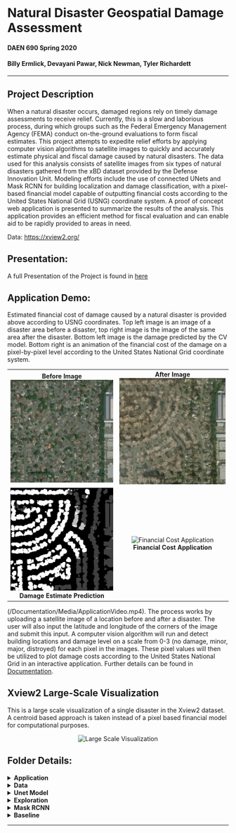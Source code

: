 # Natural Disaster Geospatial Damage Assessment
#### DAEN 690 Spring 2020 
#### Billy Ermlick, Devayani Pawar, Nick Newman, Tyler Richardett 

-----

## Project Description
When a natural disaster occurs, damaged regions rely on timely damage assessments to receive relief. Currently, this is a slow and laborious process, during which groups such as the Federal Emergency Management Agency (FEMA) conduct on-the-ground evaluations to form fiscal estimates. This project attempts to expedite relief efforts by applying computer vision algorithms to satellite images to quickly and accurately estimate physical and fiscal damage caused by natural disasters. The data used for this analysis consists of satellite images from six types of natural disasters gathered from the xBD dataset provided by the Defense Innovation Unit. Modeling efforts include the use of connected UNets and Mask RCNN for building localization and damage classification, with a pixel-based financial model capable of outputting financial costs according to the United States National Grid (USNG) coordinate system. A proof of concept web application is presented to summarize the results of the analysis. This application provides an efficient method for fiscal evaluation and can enable aid to be rapidly provided to areas in need.

Data: https://xview2.org/

## Presentation:
A full Presentation of the Project is found in [here](https://github.com/devayanipowar/DAEN690-Capstone/blob/2088d719cfb15ba024284b71ddfd51c680dde68e/Documentation/DAEN%20%20690%20PowerPoint/DAEN690.pdf)

## Application Demo:
Estimated financial cost of damage caused by a natural disaster is provided above according to USNG coordinates. Top left image is an image of a disaster area before a disaster, top right image is the image of the same area after the disaster. Bottom left image is the damage predicted by the CV model. Bottom right is an animation of the financial cost of the damage on a pixel-by-pixel level according to the United States National Grid coordinate system.
<table >
  <tr>
    <td align="center" valign="center">
    <b>Before Image</b> 
    <br/>
    <img alt="Before" src="Application/santa/santa-rosa-wildfire_00000161_pre_disaster.png"/>
    </td>
    <td align="center" valign="center">
    <b>After Image</b> 
    <br/>
    <img alt="After" src="Application/santa/santa-rosa-wildfire_00000161_post_disaster.png"/>
    </td>
  </tr>
  <tr>
    <td align="center" valign="center">
    <img alt="Damage Estimate" src="Application/santa/vizdamage.png"/>
    <br/>
    <b>Damage Estimate Prediction</b> 
    </td>
    <td align="center" valign="center">
    <img alt="Financial Cost Application" src="Documentation/Media/Appfinallarge.gif"/>
    <br/>
    <b>Financial Cost Application</b> 
    </td>
  </tr>
</table>

(/Documentation/Media/ApplicationVideo.mp4). The process works by uploading a satellite image of a location before and after a disaster. The user will also input the latitude and longitude of the corners of the image and submit this input. A computer vision algorithm will run and detect building locations and damage level on a scale from 0-3 (no damage, minor, major, distroyed) for each pixel in the images. These pixel values will then be utilized to plot damage costs according to the United States National Grid in an interactive application. Further details can be found in [Documentation](/Documentation/). 


## Xview2 Large-Scale Visualization

This is a large scale visualization of a single disaster in the Xview2 dataset. A centroid based approach is taken instead of a pixel based financial model for computational purposes.


<div style="text-align:center">
<img alt="Large Scale Visualization" src="Documentation/Media/BokehPlot.gif" width="500" height="500"/>
</div>

## Folder Details: 
<details>
    <summary> <b>Application</b> </summary>

### Setup Instructions:
A docker-compose file is provided to run the application. 
Simply install [Docker](https://www.docker.com/), cd into ./Application and run: 

```docker-compose build``` <br/>
```docker-compose up```

Open http://127.0.0.1:5000/ to view application.

### **Description of contents:** 
* santa -> demo images
- server-conf -> nginx and supervisor configurations
- src -> source files
    - dmgmodel -> files needed from MVP model (xview2unet) to run damage inference
    - static -> static files for website and user uploads
    - templates -> jinja style template for website
    - server.py -> runs the application on local host
    - wsgi.py -> runs the application through nginx/supervisor when deploying to AWS Beanstalk
    - mgrsplotter.py -> our USNG plotting function
    - damageassessment.py -> performs damage assessment on images using MVP model
    - polygonhelper.py -> helper functions for financial analysis
    - costplotting.py -> financial analysis main function
- requirements.txt -> libraries required
- Dockerfile
- docker-compose.yml 


### AWS Beanstalk deployment instructions:
- cd into ./Application
- zip all files in this directory into a single file (do not include parent /Application directory in this zip file)
- create Beanstalk environment 
    - Works for sure on t3a.small instance and add 15gig SSD memory
    - turn off their nginx default proxy server under "Software" category
- deploy -> may take up to 15min or so for deployment

### Other notes:
- line 38 of costplotter enables multithreading. Be weary rasing this above 1 if on AWS, t2 instances only have 1 thread per core. On a basic 4 core, 8 thread machine changing this line to 3 seems to work best.
- To find lat/lons for particular images in the Xview2 dataset that you would like to test out you can use the file in Exploration/modules/imagelatlons.ipynb. That will output the NW/SW/NE/SE corners of any image
- Currently the application only looks up the zip code information from our populated metadata table in ./Exploration/artifacts/polygon_meta.csv in line 129. This will work locally with the current file structure for all Xview2 images. For deployment this file is not yet included and a default 250$/sqft value is used.

</details>
<details>
    <summary> <b>Data</b> </summary>

    Data from Xview2 competition should be placed here. 
    download via -> https://xview2.org/dataset

    Other folders are used in the baseline solution.


</details>
<details>
    <summary> <b>Unet Model</b> </summary>

In house model attempt at the Xview2 challenge. View folder for more information.

**The Dual Image U-Net Architecture:**
![Dual Image U-Net](nick_model/latex_files/unet.png)

## Instructions:
**Download the data from:**
- https://xview2.org/dataset

**Run transform_data.sh** 
- To consolidate the training and tier 3 data and the testing and holdout data into train and test directories, respectively

**Run data_preprocessing.py**
- Reads the json label data and creates a ‘targets’ directory containing the pre- and post-disaster image masks

**Run train\_model.py**
- This script imports keras\_dataset.py and dual_image_unet.py to use during training.
- LabeledImageDataset takes in the pre and post images along with the post labels - make sure the pattern variable is in the right directory
- U-Net is the dual image input U-Net - make sure the number of output classes is correct (should be 5, for the different levels of damage)
- Best model weights will be saved based on the validation loss. Saved to an hdf5 file.

**Run test\_process.py**
- This script formats the test targets directory from earlier in a way that each target label is of shape (1024, 1024) and each pixel has the class label.
- It also loads in the pretrained model weights and predicts on the test images.
- These predictions are output in the same shape and format as the target labels - into the predictions directory.

**Run the final metrics calculator at:**
- https://github.com/DIUx-xView/xView2_scoring/blob/master/xview2_metrics.py
    
**Plotting_sample_images.py**
- Contains functions needed to plot the masks over the original image. This assists in visualizing the results.

    


</details>
<details>
    <summary> <b>Exploration</b> </summary>

### Description of contents: 
- artifacts -> derived data files 
    - disasters\_to\_counties.csv -> list of counties in Xview2 dataset and building count
    - disasters\_to\_countiestest.csv -> '' with estimated sqft using GSD in /modules/image_area.py
    - disasters\_to\_zip_codes.csv -> list of zip codes for each disaster in Xview 2 with building count
    - disasters.csv -> list of disasters in Xview2, dataset location, and type of disaster
    - goids.csv -> reference table for geoid,county_name,state_name (downloaded in this case)
    - images_sqm.csv -> attempt to approximate image area using GSD --rough estimate
    - MGRS.csv -> polygons for all Xview2 USNG grids --this was a first draft
    - polygons_meta/data.csv -> derived metadata information for each building
    - usaMGRS.csv -> cleaned polygons for all US grids in Xview2 data
- inputs 
    - tl\_2017-us_state -> shape file for US state boundaries to aid in Xview visualization
    - county\_names.csv -> county track names table
    - tract\_to\_zip.csv -> county track to zip table
    - zip\_median\_price...csv -> zillow 2018 seasonally adjusted price per sqft for zipcodes
- modules
    - visuals -> leaflet and xview2 visualizations - checkout summary and usngxviewviz
    - convert\_annotations\_json\_to\_tabular.py -> converts dataset json labels to csvs for exploration
    - DisasterFullMGRSAWS.ipynb -> used to plot full Xview2 financial cost visualization. Pulls image data 
    from that stored on AWS. This result is currently hosted at https://ermlickw.github.io/
    - geocode\_polygons_zip.py -> Spark job to get zip code for each building
    - geocode\_polygons.py -> Spark job to get lat/lon of centroid ofeach building and GEOID from census data API call
    - geoids\_crosswalk.py -> joining zip, county, information into polygon_metadata
    - image\_area.py -> rough estimate of each images area using GSD and multiprocessing
    - imagelatlons.ipynb -> code to determine NW/SW/NE/SE corners of any image in Xview2
    - index.html -> local code to run to view full Xview2 finanial cost visualization. obtained from - - - - *DisasterFullMGRSAWS.ipynb* after changing the image location away from AWS to local host
    - mgrs\_polygons.py -> multithreaded process to get all USNG grids of all precisions for Xview2 building centroids
    - mgrsgridpoints.py -> our USNG plotting function. This returns the polygon of any USNG of any precision. configured to run on MGRS.csv using multiprocessing
    - polygons\_leaflet.html/Rmd -> leaflet visualization of each disaster of Xview2 and building damage 
    - polygons\_leaflet.R -> assortment of functions for exploration, visualization and leaflet plot creation
    - sqm\_polygons.py -> multiprocessing for determining the squarefootage / m^2 for each building in Xview2

</details>

<details>
    <summary> <b>Mask RCNN</b> </summary>

## Notebooks
* [debug.ipynb](Mask_RCNN/samples/debug.ipynb) This file is used to understand the mask generation.

* [inspect_damage_assessment.ipynb](Mask_RCNN/samples/inspect_damage_assessment.ipynb) This notebook combines the pre- & post- images and creates damage annotations

* ([model.py](Mask_RCNN/mrcnn/model.py), [utils.py](Mask_RCNN/mrcnn/utils.py), [config.py](Mask_RCNN/mrcnn/config.py)): These files contain the  Mask R-CNN implementation.


* [test_images.ipynb](/Mask_RCNN/samples/test_images.ipynb). This notebook visualizes the test detection and metrics evaluation. You can visualize the Ground Truth and the Predicted Detection after training the model here.


## Training on MS COCO

We train the initial model for building detection using the pretrained weights and use the updated weight for damage level detection.

Training code is in `samples/coco.py`. You can import this
module in Jupyter notebook (see the provided notebooks for examples) or you
can run it directly from the command line as such:

```
# Continue training a model that you had trained earlier
python3 samples/coco/coco.py train --dataset=/path/to/coco/ --model=/path/to/weights.h5

# Continue training the last model you trained. This will find
# the last trained weights in the model directory.
python3 samples/coco/coco.py train --dataset=/path/to/coco/ --model=last
```

The training schedule, learning rate, and other parameters should be set in `samples/coco.py` or mrcnn/config.py
    In house model attempt at the Xview2 challenge. - Located within Baseline folder
## Instructions:

**Download the data from:**
- https://xview2.org/dataset

**Run setup file:**
- Run python3 setup.py install

**Run annotations.py:**
- Reads the json files and converts them into coco format annotations.

**Download pre trained coco weights for initial training**

**Run coco.py for training**
- Trains Dataset.
- Hyper-Parameter tuning to improve detection.

**Run test_images to detect, validate and visualize test dataset**
- Green for no damage and Red for destruction

</details>
<details>
    <summary> <b>Baseline</b> </summary>
    These are the steps we used to set up the baseline solution running provided by the competition hosts. 
    If you desire to get their baseline solution up and running, feel free to use these notes as a supplement. <br/>
    https://github.com/DIUx-xView/xView2_baseline <br/>
    ** Data files not provided due to size, place these in the Data folder.
    
## Baseline setup example
       
        FROM ~Desktop/Workspace/school/DAEN/   (project directory)

### make data folder:

        mkdir Data

### clone in baseline repo:

        git clone https://github.com/DIUx-xView/xview2-baseline.git

### split into disasters:

        python  xview2-baseline/utils/split_into_disasters.py --input ~/Desktop/Workspace/school/DAEN/Data/train/ --output ~/Desktop/Workspace/school/Desktop/DAEN/Data/xBD/

### make masks:

        python xview2-baseline/utils/mask_polygons.py --input ~/Desktop/Workspace/school/DAEN/Data/xBD/ --single-file --border 2

### finalize data:

        bash xview2-baseline/utils/data_finalize.sh -i ~/Desktop/Workspace/school/DAEN/Data/xBD/ -x ~/Desktop/Workspace/school/DAEN/xview2-baseline/ -s 0.75

### change directories: 

        cd ~/Desktop/Workspace/school/DAEN/xview2-baseline/spacenet/src/models/

### train spacenet model: 

        python train_model.py ~/Desktop/Workspace/school/DAEN/Data/xBD/spacenet_gt/dataSet/ ~/Desktop/Workspace/school/DAEN/Data/xBD/spacenet_gt/images/ ~/Desktop/Workspace/school/DAEN/Data/xBD/spacenet_gt/labels/ -e 1 -b 3

### remove spacenet files to get read to process data:

        rm -r ~/Desktop/Workspace/school/DAEN/Data/xBD/spacenet_gt/

### make directories:

        cd ~/Desktop/Workspace/school/DAEN/Data/
        mkdir processed-data
        mkdir processed-data-csvs
        mkdir modelout
        mkdir tensorlog
        cd ~/Desktop/Workspace/school/DAEN/

### processdata before damage classificaiton model:

        python xview2-baseline/model/process_data.py --input_dir ~/Desktop/Workspace/school/DAEN/Data/xBD/ --output_dir ~/Desktop/Workspace/school/DAEN/Data/processed-data/ --output_dir_csv ~/Desktop/Workspace/school/DAEN/Data/processed-data-csvs/ --val_split_pct 0.75

**Remmber to change logs in damage model line 58 to ~/Desktop/Workspace/school/DAEN/Data/tensorlog along with other changes to damage classification.py that are saved**


### run damage classification:

        python xview2-baseline/model/damage_classification.py --train_data ~/Desktop/Workspace/school/DAEN/Data/processed-data/ --train_csv ~/Desktop/Workspace/school/DAEN/Data/processed-data-csvs/train.csv --test_data ~/Desktop/Workspace/school/DAEN/Data/processed-data/ --test_csv ~/Desktop/Workspace/school/DAEN/Data/processed-data-csvs/test.csv --model_out ~/Desktop/Workspace/school/DAEN/Data/modelout/


### make files for inference testing:

        cd ~/Desktop/Workspace/school/DAEN/xview2-baseline
        mkdir inference_testing
        cd inference_testing
        mkdir images
        mkdir outputimage
        mkdir weights
        cd ~/Desktop/Workspace/school/DAEN/xview2-baseline

- make sure you add appropriate date to each folder (prepost test image to images, localization and classificaiton weights to weights, and nothing to output image)
- I changed python interpreter in the inference bash file
- damage inference also needs correction of callback operations due to version
- also fix the inference_image_output.py to output different grey values that are more visible

### run interference on test data:

        bash ./utils/inference.sh -x ~/Desktop/Workspace/school/DAEN/xview2-baseline/ -i ~/Desktop/Workspace/school/DAEN/xview2-baseline/inference_testing/images/test_pre_00926.png -p ~/Desktop/Workspace/school/DAEN/xview2-baseline/inference_testing/images/test_post_00926.png -l ~/Desktop/Workspace/school/DAEN/xview2-baseline/inference_testing/weights/localization.h5 -c ~/Desktop/Workspace/school/DAEN/xview2-baseline/inference_testing/weights/classification.hdf5 -o ~/Desktop/Workspace/school/DAEN/xview2-baseline/inference_testing/outputimage/outputimage.png -y
</details>

----
